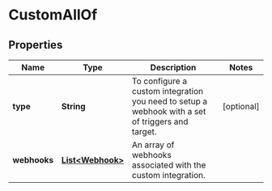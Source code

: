 

# CustomAllOf

## Properties

Name | Type | Description | Notes
------------ | ------------- | ------------- | -------------
**type** | **String** | To configure a custom integration you need to setup a webhook with a set of triggers and target.  |  [optional]
**webhooks** | [**List&lt;Webhook&gt;**](Webhook.md) | An array of webhooks associated with the custom integration. | 



